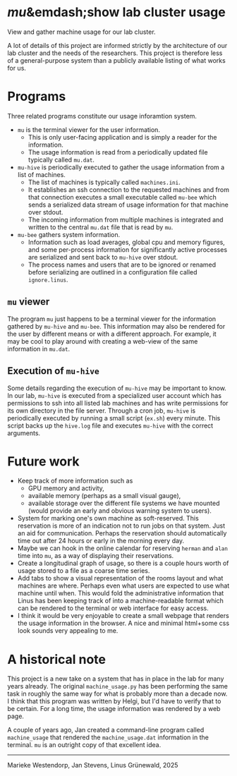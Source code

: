 # _mu_&emdash;show lab cluster usage

View and gather machine usage for our lab cluster.

A lot of details of this project are informed strictly by the architecture of
our lab cluster and the needs of the researchers. This project is therefore
less of a general-purpose system than a publicly available listing of what
works for us.

# Programs

Three related programs constitute our usage inforamtion system.

- `mu` is the terminal viewer for the user information.
    - This is only user-facing application and is simply a reader for the
      information.
    - The usage information is read from a periodically updated file typically
      called `mu.dat`.
- `mu-hive` is periodically executed to gather the usage information from a
  list of machines.
    - The list of machines is typically called `machines.ini`.
    - It establishes an ssh connection to the requested machines and from that
      connection executes a small executable called `mu-bee` which sends a
      serialized data stream of usage information for that machine over stdout.
    - The incoming information from multiple machines is integrated and written
      to the central `mu.dat` file that is read by `mu`.
- `mu-bee` gathers system information.
    - Information such as load averages, global cpu and memory figures, and
      some per-process information for significantly active processes are
      serialized and sent back to `mu-hive` over stdout.
    - The process names and users that are to be ignored or renamed before
      serializing are outlined in a configuration file called `ignore.linus`.

## `mu` viewer

The program `mu` just happens to be a terminal viewer for the information
gathered by `mu-hive` and `mu-bee`. This information may also be rendered for
the user by different means or with a different approach. For example, it may
be cool to play around with creating a web-view of the same information in
`mu.dat`.

## Execution of `mu-hive`

Some details regarding the execution of `mu-hive` may be important to know.
In our lab, `mu-hive` is executed from a specialized user account which has
permissions to ssh into all listed lab machines and has write permissions for
its own directory in the file server.
Through a cron job, `mu-hive` is periodically executed by running a small
script (`ex.sh`) every minute. This script backs up the `hive.log` file and
executes `mu-hive` with the correct arguments.

# Future work

- Keep track of more information such as
  - GPU memory and activity,
  - available memory (perhaps as a small visual gauge),
  - available storage over the different file systems we have mounted (would
    provide an early and obvious warning system to users).
- System for marking one's own machine as soft-reserved. This reservation is
  more of an indication not to run jobs on that system. Just an aid for
  communication. Perhaps the reservation should automatically time out after 24
  hours or early in the morning every day.
- Maybe we can hook in the online calendar for reserving `herman` and `alan`
  time into `mu`, as a way of displaying their reservations.
- Create a longitudinal graph of usage, so there is a couple hours worth of
  usage stored to a file as a coarse time series.
- Add tabs to show a visual representation of the rooms layout and what
  machines are where. Perhaps even what users are expected to use what machine
  until when. This would fold the administrative information that Linus has
  been keeping track of into a machine-readable format which can be rendered to
  the terminal or web interface for easy access.
- I think it would be very enjoyable to create a small webpage that renders the
  usage information in the browser. A nice and minimal html+some css look
  sounds very appealing to me.

# A historical note

This project is a new take on a system that has in place in the lab for many
years already. The original `machine_usage.py` has been performing the same
task in roughly the same way for what is probably more than a decade now. I
think that this program was written by Helgi, but I'd have to verify that to be
certain. For a long time, the usage information was rendered by a web page.

A couple of years ago, Jan created a command-line program called
`machine_usage` that rendered the `machine_usage.dat` information in the
terminal. `mu` is an outright copy of that excellent idea.

---

Marieke Westendorp, Jan Stevens, Linus Grünewald, 2025
